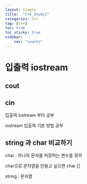 ```yaml
---
layout: single
title:  "C++_Study1"
categories: C++
tag: [C++]
toc: true
toc_sticky: true
sidebar:
    nav: "counts"
---
```

# 입출력 iostream
## cout
## cin

입출력 iostream 부터 공부


iostream 입출력 기본 방법 공부
<script src="https://gist.github.com/silverlnng/e028789d021b8f9589370013a6f5d5a8.js"></script>

  
## string 과 char 비교하기  

char : 하나의 문자를 저장하는 변수를 정의 

char으로 문자열을 만들고 싶으면 char [] 

string :  문자열